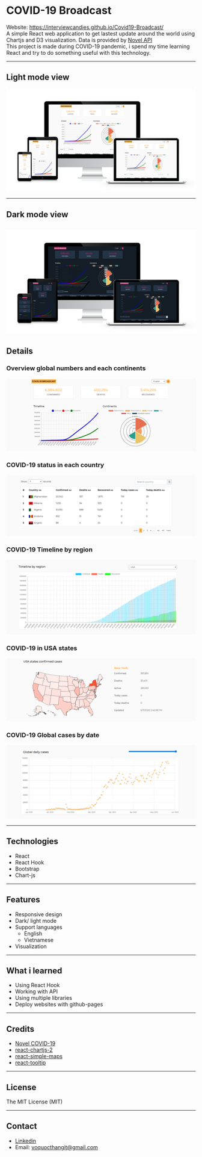 # COVID-19 Broadcast
Website: https://interviewcandies.github.io/Covid19-Broadcast/ 
<br>
A simple React web application to get lastest update around the world using Chartjs and D3 visualization. Data is provided by [Novel API](https://github.com/NovelCOVID/API)\
This project is made during COVID-19 pandemic, i spend my time learning React and try to do something useful with this technology.  
___
## Light mode view 
![light mode](/Images/show-light-mode.png)
___
## Dark mode view
![dark mode](/Images/show-dark-mode.png)
---
## Details 
### Overview global numbers and each continents
![global stats](/Images/details-global.PNG)
### COVID-19 status in each country 
![country stats](/Images/details-country.PNG)
### COVID-19 Timeline by region
![region stats](/Images/details-region.PNG)
### COVID-19 in USA states
![usa states stats](/Images/details-usa.PNG) 
### COVID-19 Global cases by date
![daily stats](/Images/details-daily-global-cases.PNG)
___
## Technologies 
* React 
* React Hook 
* Bootstrap
* Chart-js
----
## Features
* Responsive design 
* Dark/ light mode
* Support languages 
    * English
    * Vietnamese
* Visualization
---
## What i learned
* Using React Hook
* Working with API 
* Using multiple libraries
* Deploy websites with github-pages 
--- 
## Credits
* [Novel COVID-19](https://github.com/NovelCOVID/API)
* [react-chartjs-2](https://github.com/jerairrest/react-chartjs-2)
* [react-simple-maps](https://github.com/zcreativelabs/react-simple-maps)
* [react-tooltip](https://github.com/wwayne/react-tooltip)
---
## License
The MIT License (MIT)

---
## Contact 
* [Linkedin](https://www.linkedin.com/in/voqthang/)
* Email: voquocthangit@gmail.com

